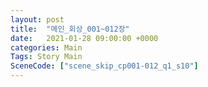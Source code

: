```yaml
---
layout: post
title:  "메인_회상_001~012장"
date:   2021-01-28 09:00:00 +0000
categories: Main
Tags: Story Main
SceneCode: ["scene_skip_cp001-012_q1_s10"]
---
```

